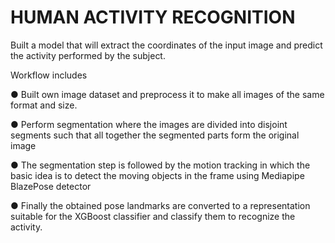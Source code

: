 # HUMAN ACTIVITY RECOGNITION
Built a model that will extract the coordinates of the input image and predict the activity performed by the subject. 

Workflow includes 

●	Built own image dataset and preprocess it to make all images of the same format and size.

●	Perform segmentation where the images are divided  into   disjoint   segments   such   that   all   together   the  segmented  parts  form  the  original  image

●	The  segmentation step is followed by the motion tracking in which the basic idea is  to  detect  the  moving  objects  in  the  frame using Mediapipe BlazePose detector

●	Finally the obtained pose landmarks are converted to a representation suitable for the XGBoost classifier and classify them to recognize the activity.
